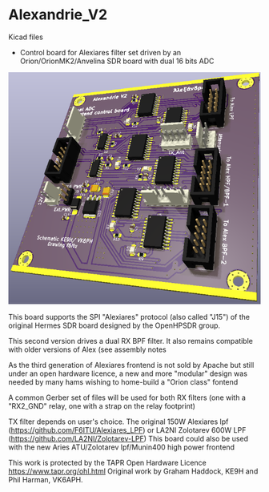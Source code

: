 # Alexandrie_V2

Kicad files

* Control board for Alexiares filter set driven by an Orion/OrionMK2/Anvelina SDR board with dual 16 bits ADC

![aka "Alexandrie V2](https://github.com/F6ITU/AlexV2/blob/main/Alexandrie_V2_up.png)

This board supports the SPI "Alexiares" protocol (also called "J15") of 
the original Hermes SDR board designed by the OpenHPSDR group.

This second version drives a dual RX BPF filter. 
It also remains compatible with older versions of Alex (see assembly notes

As the third generation of Alexiares frontend is not sold by Apache but still under an open hardware licence, 
a new and more "modular" design was needed by many hams wishing to home-build a "Orion class" fontend

A common Gerber set of files will be used for both RX filters (one with a "RX2_GND" relay, one with a strap on the relay footprint)

TX filter depends on user's choice. The original 150W Alexiares lpf (https://github.com/F6ITU/Alexiares_LPF)
or LA2NI Zolotarev 600W LPF (https://github.com/LA2NI/Zolotarev-LPF)
This board could also be used with the new Aries ATU/Zolotarev lpf/Munin400 high power frontend

This work is protected by the TAPR Open Hardware Licence https://www.tapr.org/ohl.html
Original work by Graham Haddock, KE9H and Phil Harman, VK6APH.
